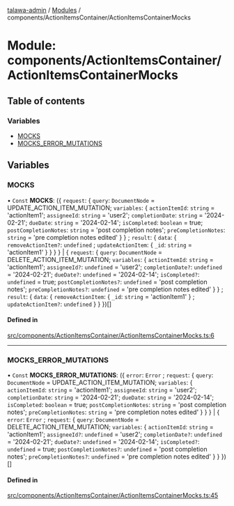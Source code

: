 [talawa-admin](../README.md) / [Modules](../modules.md) / components/ActionItemsContainer/ActionItemsContainerMocks

# Module: components/ActionItemsContainer/ActionItemsContainerMocks

## Table of contents

### Variables

- [MOCKS](components_ActionItemsContainer_ActionItemsContainerMocks.md#mocks)
- [MOCKS\_ERROR\_MUTATIONS](components_ActionItemsContainer_ActionItemsContainerMocks.md#mocks_error_mutations)

## Variables

### MOCKS

• `Const` **MOCKS**: (\{ `request`: \{ `query`: `DocumentNode` = UPDATE\_ACTION\_ITEM\_MUTATION; `variables`: \{ `actionItemId`: `string` = 'actionItem1'; `assigneeId`: `string` = 'user2'; `completionDate`: `string` = '2024-02-21'; `dueDate`: `string` = '2024-02-14'; `isCompleted`: `boolean` = true; `postCompletionNotes`: `string` = 'post completion notes'; `preCompletionNotes`: `string` = 'pre completion notes edited' \}  \} ; `result`: \{ `data`: \{ `removeActionItem?`: `undefined` ; `updateActionItem`: \{ `_id`: `string` = 'actionItem1' \}  \}  \}  \} \| \{ `request`: \{ `query`: `DocumentNode` = DELETE\_ACTION\_ITEM\_MUTATION; `variables`: \{ `actionItemId`: `string` = 'actionItem1'; `assigneeId?`: `undefined` = 'user2'; `completionDate?`: `undefined` = '2024-02-21'; `dueDate?`: `undefined` = '2024-02-14'; `isCompleted?`: `undefined` = true; `postCompletionNotes?`: `undefined` = 'post completion notes'; `preCompletionNotes?`: `undefined` = 'pre completion notes edited' \}  \} ; `result`: \{ `data`: \{ `removeActionItem`: \{ `_id`: `string` = 'actionItem1' \} ; `updateActionItem?`: `undefined`  \}  \}  \})[]

#### Defined in

[src/components/ActionItemsContainer/ActionItemsContainerMocks.ts:6](https://github.com/lakshz/talawa-admin/blob/46a613f/src/components/ActionItemsContainer/ActionItemsContainerMocks.ts#L6)

___

### MOCKS\_ERROR\_MUTATIONS

• `Const` **MOCKS\_ERROR\_MUTATIONS**: (\{ `error`: `Error` ; `request`: \{ `query`: `DocumentNode` = UPDATE\_ACTION\_ITEM\_MUTATION; `variables`: \{ `actionItemId`: `string` = 'actionItem1'; `assigneeId`: `string` = 'user2'; `completionDate`: `string` = '2024-02-21'; `dueDate`: `string` = '2024-02-14'; `isCompleted`: `boolean` = true; `postCompletionNotes`: `string` = 'post completion notes'; `preCompletionNotes`: `string` = 'pre completion notes edited' \}  \}  \} \| \{ `error`: `Error` ; `request`: \{ `query`: `DocumentNode` = DELETE\_ACTION\_ITEM\_MUTATION; `variables`: \{ `actionItemId`: `string` = 'actionItem1'; `assigneeId?`: `undefined` = 'user2'; `completionDate?`: `undefined` = '2024-02-21'; `dueDate?`: `undefined` = '2024-02-14'; `isCompleted?`: `undefined` = true; `postCompletionNotes?`: `undefined` = 'post completion notes'; `preCompletionNotes?`: `undefined` = 'pre completion notes edited' \}  \}  \})[]

#### Defined in

[src/components/ActionItemsContainer/ActionItemsContainerMocks.ts:45](https://github.com/lakshz/talawa-admin/blob/46a613f/src/components/ActionItemsContainer/ActionItemsContainerMocks.ts#L45)
